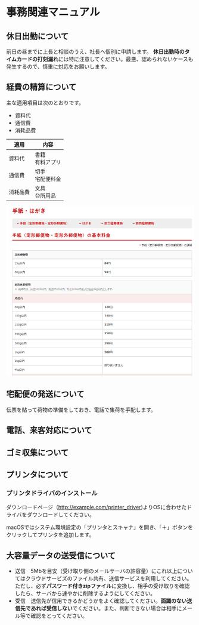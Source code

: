 # 事務関連マニュアル
## 休日出勤について
前日の昼までに上長と相談のうえ、社長へ個別に申請します。
**休日出勤時のタイムカードの打刻漏れ**には特に注意してください。最悪、認められないケースも発生するので、慎重に対応をお願いします。
## 経費の精算について
主な適用項目は次のとおりです。
- 資料代
- 通信費
- 消耗品費

|適用　|内容
|--|--
|資料代  |書籍<br>有料アプリ
|通信費  |切手<br>宅配便料金
|消耗品費  |文具<br>台所用品

![郵便料金](img/post_price.png)
## 宅配便の発送について
伝票を貼って荷物の準備をしておき、電話で集荷を手配します。
## 電話、来客対応について
## ゴミ収集について
## プリンタについて
### プリンタドライバのインストール
ダウンロードページ（http://example.com/printer_driver)よりOSに合わせたドライバをダウンロードしてください。

macOSではシステム環境設定の「プリンタとスキャナ」を開き、「＋」ボタンをクリックしてプリンタを追加します。

## 大容量データの送受信について
- 送信　5Mbを目安（受け取り側のメールサーバの許容量）にこれ以上についてはクラウドサービズのファイル共有、送信サービスを利用してください。ただし、必ず**パスワード付きzipファイル**に変換し、相手の受け取りを確認したら、サーバから速やかに削除するようにしてください。
- 受信　送信先が信用できるかどうかをよく確認してください。**面識のない送信先であれば受信しない**でください。また、判断できない場合は相手にメール等で確認をとってください。
